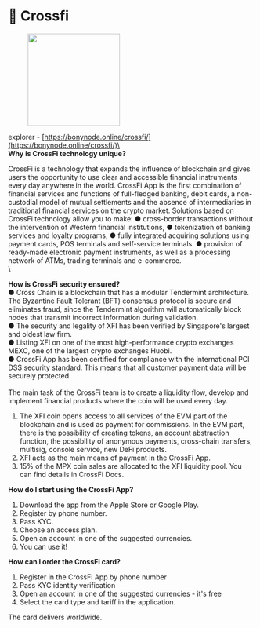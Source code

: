 # 🚀 Crossfi

<figure><img src="https://itrocket.net/_next/image/?url=%2F_next%2Fstatic%2Fmedia%2Fcrossfi.02179603.jpg&#x26;w=96&#x26;q=75" alt="" width="188"><figcaption></figcaption></figure>

explorer - [https://bonynode.online/crossfi/](https://bonynode.online/crossfi/)\
\
**Why is CrossFi technology unique?**&#x20;

CrossFi is a technology that expands the influence of blockchain and gives users the opportunity to use clear and accessible financial instruments every day anywhere in the world. CrossFi App is the first combination of financial services and functions of full-fledged banking, debit cards, a non-custodial model of mutual settlements and the absence of intermediaries in traditional financial services on the crypto market. Solutions based on CrossFi technology allow you to make: ● cross-border transactions without the intervention of Western financial institutions, ● tokenization of banking services and loyalty programs, ● fully integrated acquiring solutions using payment cards, POS terminals and self-service terminals. ● provision of ready-made electronic payment instruments, as well as a processing network of ATMs, trading terminals and e-commerce.\
\


**How is CrossFi security ensured?** \
● Cross Chain is a blockchain that has a modular Tendermint architecture. The Byzantine Fault Tolerant (BFT) consensus protocol is secure and eliminates fraud, since the Tendermint algorithm will automatically block nodes that transmit incorrect information during validation. \
● The security and legality of XFI has been verified by Singapore's largest and oldest law firm. \
● Listing XFI on one of the most high-performance crypto exchanges MEXC, one of the largest crypto exchanges Huobi. \
● CrossFi App has been certified for compliance with the international PCI DSS security standard. This means that all customer payment data will be securely protected. \
\
The main task of the CrossFi team is to create a liquidity flow, develop and implement financial products where the coin will be used every day.

1. The XFI coin opens access to all services of the EVM part of the blockchain and is used as payment for commissions. In the EVM part, there is the possibility of creating tokens, an account abstraction function, the possibility of anonymous payments, cross-chain transfers, multisig, console service, new DeFi products.
2. XFI acts as the main means of payment in the CrossFi App.
3. 15% of the MPX coin sales are allocated to the XFI liquidity pool. You can find details in CrossFi Docs.

**How do I start using the CrossFi App?**

1. Download the app from the Apple Store or Google Play.
2. Register by phone number.
3. Pass KYC.
4. Choose an access plan.
5. Open an account in one of the suggested currencies.
6. You can use it!

**How can I order the CrossFi card?**

1. Register in the CrossFi App by phone number
2. Pass KYC identity verification
3. Open an account in one of the suggested currencies - it's free
4. Select the card type and tariff in the application.

The card delivers worldwide.



### &#x20;<a href="#rpc" id="rpc"></a>
